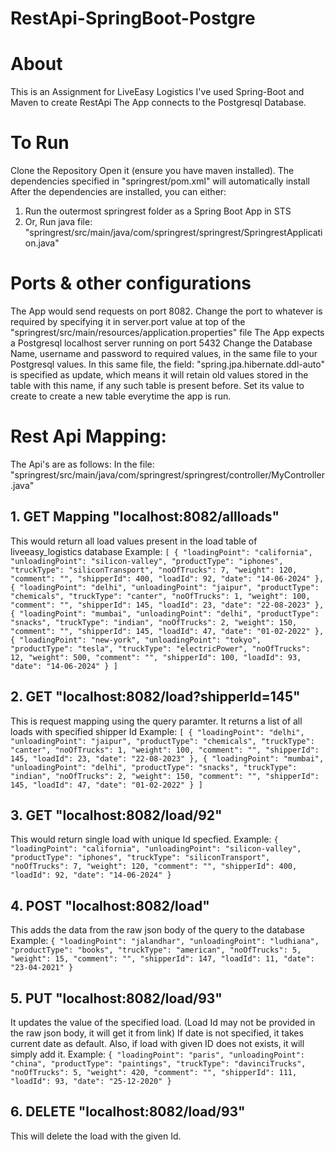 # RestApi-SpringBoot-Postgre

# About
This is an Assignment for LiveEasy Logistics 
I've used Spring-Boot and Maven to create RestApi
The App connects to the Postgresql Database.

# To Run
Clone the Repository
Open it (ensure you have maven installed). The dependencies specified in "springrest/pom.xml" will automatically install
After the dependencies are installed, you can either:
1. Run the outermost springrest folder as a Spring Boot App in STS
2. Or, Run java file: "springrest/src/main/java/com/springrest/springrest/SpringrestApplication.java"

# Ports & other configurations
The App would send requests on port 8082.
Change the port to whatever is required by specifying it in server.port value at top of the "springrest/src/main/resources/application.properties" file
The App expects a Postgresql localhost server running on port 5432 
Change the Database Name, username and password to required values, in the same file to your Postgresql values.
In this same file, the field: "spring.jpa.hibernate.ddl-auto" is specified as update, which means it will retain old values stored in the table with this name, if any such table is present before. Set its value to create to create a new table everytime the app is run.

# Rest Api Mapping:
The Api's are as follows: 
In the file: "springrest/src/main/java/com/springrest/springrest/controller/MyController.java"

## 1. GET Mapping "localhost:8082/allloads"
This would return all load values present in the load table of liveeasy_logistics database
Example: ```
[
    {
        "loadingPoint": "california",
        "unloadingPoint": "silicon-valley",
        "productType": "iphones",
        "truckType": "siliconTransport",
        "noOfTrucks": 7,
        "weight": 120,
        "comment": "",
        "shipperId": 400,
        "loadId": 92,
        "date": "14-06-2024"
    },
    {
        "loadingPoint": "delhi",
        "unloadingPoint": "jaipur",
        "productType": "chemicals",
        "truckType": "canter",
        "noOfTrucks": 1,
        "weight": 100,
        "comment": "",
        "shipperId": 145,
        "loadId": 23,
        "date": "22-08-2023"
    },
    {
        "loadingPoint": "mumbai",
        "unloadingPoint": "delhi",
        "productType": "snacks",
        "truckType": "indian",
        "noOfTrucks": 2,
        "weight": 150,
        "comment": "",
        "shipperId": 145,
        "loadId": 47,
        "date": "01-02-2022"
    },
    {
        "loadingPoint": "new-york",
        "unloadingPoint": "tokyo",
        "productType": "tesla",
        "truckType": "electricPower",
        "noOfTrucks": 12,
        "weight": 500,
        "comment": "",
        "shipperId": 100,
        "loadId": 93,
        "date": "14-06-2024"
    }
] ```

## 2. GET "localhost:8082/load?shipperId=145"
This is request mapping using the query paramter. It returns a list of all loads with specified shipper Id
Example: ```
[
    {
        "loadingPoint": "delhi",
        "unloadingPoint": "jaipur",
        "productType": "chemicals",
        "truckType": "canter",
        "noOfTrucks": 1,
        "weight": 100,
        "comment": "",
        "shipperId": 145,
        "loadId": 23,
        "date": "22-08-2023"
    },
    {
        "loadingPoint": "mumbai",
        "unloadingPoint": "delhi",
        "productType": "snacks",
        "truckType": "indian",
        "noOfTrucks": 2,
        "weight": 150,
        "comment": "",
        "shipperId": 145,
        "loadId": 47,
        "date": "01-02-2022"
    }
] ```
## 3. GET "localhost:8082/load/92"
This would return single load with unique Id specfied.
Example: ```
{
    "loadingPoint": "california",
    "unloadingPoint": "silicon-valley",
    "productType": "iphones",
    "truckType": "siliconTransport",
    "noOfTrucks": 7,
    "weight": 120,
    "comment": "",
    "shipperId": 400,
    "loadId": 92,
    "date": "14-06-2024"
} ```

## 4. POST "localhost:8082/load"
This adds the data from the raw json body of the query to the database
Example: ```
{
    "loadingPoint": "jalandhar",
    "unloadingPoint": "ludhiana",
    "productType": "books",
    "truckType": "american",
    "noOfTrucks": 5,
    "weight": 15,
    "comment": "",
    "shipperId": 147,
    "loadId": 11,
    "date": "23-04-2021"
} ```

## 5. PUT "localhost:8082/load/93"
It updates the value of the specified load.
(Load Id may not be provided in the raw json body, it will get it from link)
If date is not specified, it takes current date as default.
Also, if load with given ID does not exists, it will simply add it.
Example: ```
{
    "loadingPoint": "paris",
    "unloadingPoint": "china",
    "productType": "paintings",
    "truckType": "davinciTrucks",
    "noOfTrucks": 5,
    "weight": 420,
    "comment": "",
    "shipperId": 111,
    "loadId": 93,
    "date": "25-12-2020"
} ```

## 6. DELETE "localhost:8082/load/93"
This will delete the load with the given Id.

